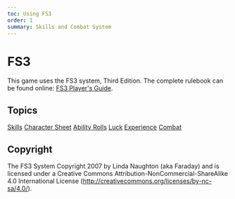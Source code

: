```yaml
---
toc: Using FS3
order: 1
summary: Skills and Combat System
---
```

# FS3

This game uses the FS3 system, Third Edition.  The complete rulebook can be found online: [FS3 Player's Guide](http://www.aresmush.com/fs3/fs3-3).

## Topics

[Skills](/help/skills)
[Character Sheet](/help/sheet)
[Ability Rolls](/help/rolls)
[Luck](/help/luck)
[Experience](/help/xp)
[Combat](/help/combat)

## Copyright

The FS3 System Copyright 2007 by Linda Naughton (aka Faraday) and is licensed under a Creative Commons Attribution-NonCommercial-ShareAlike 4.0 International License (http://creativecommons.org/licenses/by-nc-sa/4.0/).